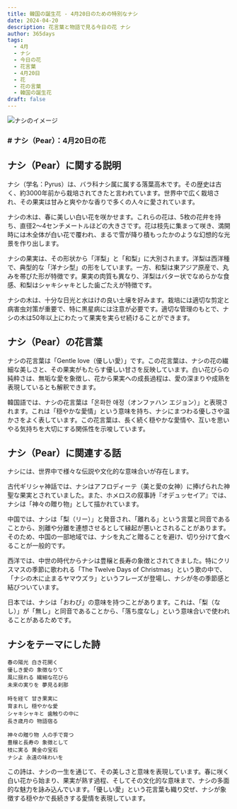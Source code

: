 ```yaml
---
title: 韓国の誕生花 - 4月20日のための特別なナシ
date: 2024-04-20
description: 花言葉と物語で見る今日の花 ナシ
author: 365days
tags:
  - 4月
  - ナシ
  - 今日の花
  - 花言葉
  - 4月20日
  - 花
  - 花の言葉
  - 韓国の誕生花
draft: false
---
```


![ナシのイメージ](https://cdn.pixabay.com/photo/2023/03/22/12/34/bird-7869362_1280.jpg#center#center)


### # ナシ（Pear）：4月20日の花

## ナシ（Pear）に関する説明

ナシ（学名：Pyrus）は、バラ科ナシ属に属する落葉高木です。その歴史は古く、約3000年前から栽培されてきたと言われています。世界中で広く栽培され、その果実は甘みと爽やかな香りで多くの人々に愛されています。

ナシの木は、春に美しい白い花を咲かせます。これらの花は、5枚の花弁を持ち、直径2～4センチメートルほどの大きさです。花は枝先に集まって咲き、満開時には木全体が白い花で覆われ、まるで雪が降り積もったかのような幻想的な光景を作り出します。

ナシの果実は、その形状から「洋梨」と「和梨」に大別されます。洋梨は西洋種で、典型的な「洋ナシ型」の形をしています。一方、和梨は東アジア原産で、丸みを帯びた形が特徴です。果実の肉質も異なり、洋梨はバター状でなめらかな食感、和梨はシャキシャキとした歯ごたえが特徴です。

ナシの木は、十分な日光と水はけの良い土壌を好みます。栽培には適切な剪定と病害虫対策が重要で、特に黒星病には注意が必要です。適切な管理のもとで、ナシの木は50年以上にわたって果実を実らせ続けることができます。

## ナシ（Pear）の花言葉

ナシの花言葉は「Gentle love（優しい愛）」です。この花言葉は、ナシの花の繊細な美しさと、その果実がもたらす優しい甘さを反映しています。白い花びらの純粋さは、無垢な愛を象徴し、花から果実への成長過程は、愛の深まりや成熟を表現しているとも解釈できます。

韓国語では、ナシの花言葉は「온화한 애정（オンファハン エジョン）」と表現されます。これは「穏やかな愛情」という意味を持ち、ナシにまつわる優しさや温かさをよく表しています。この花言葉は、長く続く穏やかな愛情や、互いを思いやる気持ちを大切にする関係性を示唆しています。

## ナシ（Pear）に関連する話

ナシには、世界中で様々な伝説や文化的な意味合いが存在します。

古代ギリシャ神話では、ナシはアフロディーテ（美と愛の女神）に捧げられた神聖な果実とされていました。また、ホメロスの叙事詩『オデュッセイア』では、ナシは「神々の贈り物」として描かれています。

中国では、ナシは「梨（リー）」と発音され、「離れる」という言葉と同音であることから、別離や分離を連想させるとして縁起が悪いとされることがあります。そのため、中国の一部地域では、ナシを丸ごと贈ることを避け、切り分けて食べることが一般的です。

西洋では、中世の時代からナシは豊穣と長寿の象徴とされてきました。特にクリスマスの季節に歌われる「The Twelve Days of Christmas」という歌の中で、「ナシの木に止まるヤマウズラ」というフレーズが登場し、ナシが冬の季節感と結びついています。

日本では、ナシは「おわび」の意味を持つことがあります。これは、「梨（なし）」が「無し」と同音であることから、「落ち度なし」という意味合いで使われることがあるためです。

## ナシをテーマにした詩

    春の陽光 白き花開く
    優しき愛の 象徴なりて
    風に揺れる 繊細な花びら
    未来の実りを 夢見る刹那

    時を経て 甘き果実に
    育まれし 穏やかな愛
    シャキシャキと 歯触りの中に
    長き歳月の 物語宿る

    神々の贈り物 人の手で育つ
    豊穣と長寿の 象徴として
    枝に実る 黄金の宝石
    ナシよ 永遠の味わいを

この詩は、ナシの一生を通じて、その美しさと意味を表現しています。春に咲く白い花から始まり、果実が熟す過程、そしてその文化的な意味まで、ナシの多面的な魅力を詠み込んでいます。「優しい愛」という花言葉も織り交ぜ、ナシが象徴する穏やかで長続きする愛情を表現しています。